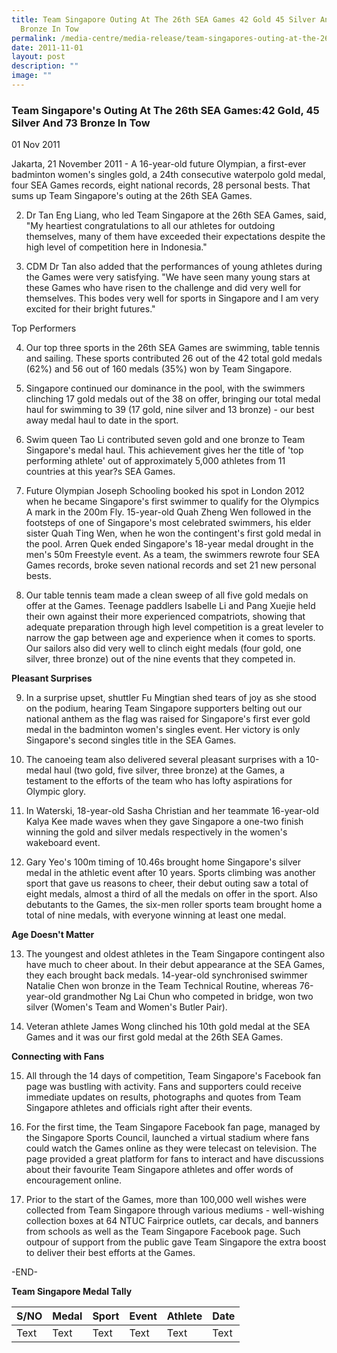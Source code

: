```yaml
---
title: Team Singapore Outing At The 26th SEA Games 42 Gold 45 Silver And 73
  Bronze In Tow
permalink: /media-centre/media-release/team-singapores-outing-at-the-26th-sea-games/
date: 2011-11-01
layout: post
description: ""
image: ""
---
```

### **Team Singapore's Outing At The 26th SEA Games:42 Gold, 45 Silver And 73 Bronze In Tow**

01 Nov 2011


Jakarta, 21 November 2011 - A 16-year-old future Olympian, a first-ever badminton women's singles gold, a 24th consecutive waterpolo gold medal, four SEA Games records, eight national records, 28 personal bests. That sums up Team Singapore's outing at the 26th SEA Games.

2. Dr Tan Eng Liang, who led Team Singapore at the 26th SEA Games, said, "My heartiest congratulations to all our athletes for outdoing themselves, many of them have exceeded their expectations despite the high level of competition here in Indonesia."

3. CDM Dr Tan also added that the performances of young athletes during the Games were very satisfying. "We have seen many young stars at these Games who have risen to the challenge and did very well for themselves. This bodes very well for sports in Singapore and I am very excited for their bright futures."

Top Performers

4. Our top three sports in the 26th SEA Games are swimming, table tennis and sailing. These sports contributed 26 out of the 42 total gold medals (62%) and 56 out of 160 medals (35%) won by Team Singapore.

5. Singapore continued our dominance in the pool, with the swimmers clinching 17 gold medals out of the 38 on offer, bringing our total medal haul for swimming to 39 (17 gold, nine silver and 13 bronze) - our best away medal haul to date in the sport.

6. Swim queen Tao Li contributed seven gold and one bronze to Team Singapore's medal haul. This achievement gives her the title of 'top performing athlete' out of approximately 5,000 athletes from 11 countries at this year?s SEA Games.

7. Future Olympian Joseph Schooling booked his spot in London 2012 when he became Singapore's first swimmer to qualify for the Olympics A mark in the 200m Fly. 15-year-old Quah Zheng Wen followed in the footsteps of one of Singapore's most celebrated swimmers, his elder sister Quah Ting Wen, when he won the contingent's first gold medal in the pool. Arren Quek ended Singapore's 18-year medal drought in the men's 50m Freestyle event. As a team, the swimmers rewrote four SEA Games records, broke seven national records and set 21 new personal bests.

8. Our table tennis team made a clean sweep of all five gold medals on offer at the Games. Teenage paddlers Isabelle Li and Pang Xuejie held their own against their more experienced compatriots, showing that adequate preparation through high level competition is a great leveler to narrow the gap between age and experience when it comes to sports. Our sailors also did very well to clinch eight medals (four gold, one silver, three bronze) out of the nine events that they competed in.

**Pleasant Surprises**

9. In a surprise upset, shuttler Fu Mingtian shed tears of joy as she stood on the podium, hearing Team Singapore supporters belting out our national anthem as the flag was raised for Singapore's first ever gold medal in the badminton women's singles event. Her victory is only Singapore's second singles title in the SEA Games.

10. The canoeing team also delivered several pleasant surprises with a 10-medal haul (two gold, five silver, three bronze) at the Games, a testament to the efforts of the team who has lofty aspirations for Olympic glory.

11. In Waterski, 18-year-old Sasha Christian and her teammate 16-year-old Kalya Kee made waves when they gave Singapore a one-two finish winning the gold and silver medals respectively in the women's wakeboard event.

12. Gary Yeo's 100m timing of 10.46s brought home Singapore's silver medal in the athletic event after 10 years. Sports climbing was another sport that gave us reasons to cheer, their debut outing saw a total of eight medals, almost a third of all the medals on offer in the sport. Also debutants to the Games, the six-men roller sports team brought home a total of nine medals, with everyone winning at least one medal.

**Age Doesn't Matter**

13. The youngest and oldest athletes in the Team Singapore contingent also have much to cheer about. In their debut appearance at the SEA Games, they each brought back medals. 14-year-old synchronised swimmer Natalie Chen won bronze in the Team Technical Routine, whereas 76-year-old grandmother Ng Lai Chun who competed in bridge, won two silver (Women's Team and Women's Butler Pair).

14. Veteran athlete James Wong clinched his 10th gold medal at the SEA Games and it was our first gold medal at the 26th SEA Games.

**Connecting with Fans**

15. All through the 14 days of competition, Team Singapore's Facebook fan page was bustling with activity. Fans and supporters could receive immediate updates on results, photographs and quotes from Team Singapore athletes and officials right after their events.

16. For the first time, the Team Singapore Facebook fan page, managed by the Singapore Sports Council, launched a virtual stadium where fans could watch the Games online as they were telecast on television. The page provided a great platform for fans to interact and have discussions about their favourite Team Singapore athletes and offer words of encouragement online.

17. Prior to the start of the Games, more than 100,000 well wishes were collected from Team Singapore through various mediums - well-wishing collection boxes at 64 NTUC Fairprice outlets, car decals, and banners from schools as well as the Team Singapore Facebook page. Such outpour of support from the public gave Team Singapore the extra boost to deliver their best efforts at the Games.

-END-

**Team Singapore Medal Tally**


| S/NO | Medal | Sport | Event | Athlete |Date |
| -------- | -------- | -------- | -------- | -------- |-------- |
| Text     | Text     | Text     |Text     |Text     |Text     |

